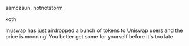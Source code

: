 samczsun, notnotstorm

koth

Inuswap has just airdropped a bunch of tokens to Uniswap users and the price is mooning! You better get some for yourself before it's too late
